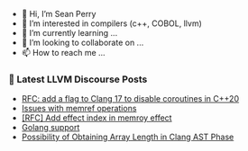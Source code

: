 - 👋 Hi, I’m Sean Perry
- 👀 I’m interested in compilers (c++, COBOL, llvm)
- 🌱 I’m currently learning ...
- 💞️ I’m looking to collaborate on ...
- 📫 How to reach me ...

<!---
s66perry/s66perry is a ✨ special ✨ repository because its `README.md` (this file) appears on your GitHub profile.
You can click the Preview link to take a look at your changes.
--->
### 📕 Latest LLVM Discourse Posts

<!-- DISCOURSE-LLVM:START -->
- [RFC: add a flag to Clang 17 to disable coroutines in C++20](https://discourse.llvm.org/t/rfc-add-a-flag-to-clang-17-to-disable-coroutines-in-c-20/72388#post_9)
- [Issues with memref operations](https://discourse.llvm.org/t/issues-with-memref-operations/72376#post_5)
- [[RFC] Add effect index in memroy effect](https://discourse.llvm.org/t/rfc-add-effect-index-in-memroy-effect/72235#post_5)
- [Golang support](https://discourse.llvm.org/t/golang-support/72384#post_3)
- [Possibility of Obtaining Array Length in Clang AST Phase](https://discourse.llvm.org/t/possibility-of-obtaining-array-length-in-clang-ast-phase/72335#post_9)
<!-- DISCOURSE-LLVM:END -->
